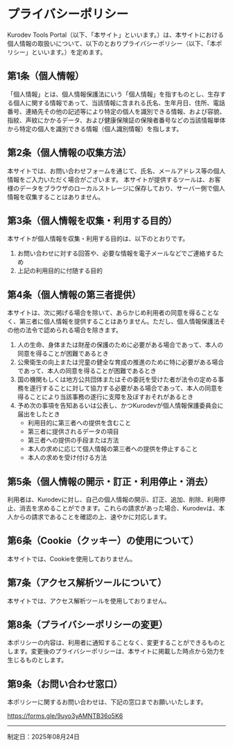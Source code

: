 # プライバシーポリシー

Kurodev Tools Portal（以下、「本サイト」といいます。）は、本サイトにおける個人情報の取扱いについて、以下のとおりプライバシーポリシー（以下、「本ポリシー」といいます。）を定めます。

## 第1条（個人情報）
「個人情報」とは、個人情報保護法にいう「個人情報」を指すものとし、生存する個人に関する情報であって、当該情報に含まれる氏名、生年月日、住所、電話番号、連絡先その他の記述等により特定の個人を識別できる情報、および容貌、指紋、声紋にかかるデータ、および健康保険証の保険者番号などの当該情報単体から特定の個人を識別できる情報（個人識別情報）を指します。

## 第2条（個人情報の収集方法）
本サイトでは、お問い合わせフォームを通じて、氏名、メールアドレス等の個人情報をご入力いただく場合がございます。
本サイトが提供するツールは、お客様のデータをブラウザのローカルストレージに保存しており、サーバー側で個人情報を収集することはありません。

## 第3条（個人情報を収集・利用する目的）
本サイトが個人情報を収集・利用する目的は、以下のとおりです。
1.  お問い合わせに対する回答や、必要な情報を電子メールなどでご連絡するため
2.  上記の利用目的に付随する目的

## 第4条（個人情報の第三者提供）
本サイトは、次に掲げる場合を除いて、あらかじめ利用者の同意を得ることなく、第三者に個人情報を提供することはありません。ただし、個人情報保護法その他の法令で認められる場合を除きます。
1.  人の生命、身体または財産の保護のために必要がある場合であって、本人の同意を得ることが困難であるとき
2.  公衆衛生の向上または児童の健全な育成の推進のために特に必要がある場合であって、本人の同意を得ることが困難であるとき
3.  国の機関もしくは地方公共団体またはその委託を受けた者が法令の定める事務を遂行することに対して協力する必要がある場合であって、本人の同意を得ることにより当該事務の遂行に支障を及ぼすおそれがあるとき
4.  予め次の事項を告知あるいは公表し、かつKurodevが個人情報保護委員会に届出をしたとき
    *   利用目的に第三者への提供を含むこと
    *   第三者に提供されるデータの項目
    *   第三者への提供の手段または方法
    *   本人の求めに応じて個人情報の第三者への提供を停止すること
    *   本人の求めを受け付ける方法

## 第5条（個人情報の開示・訂正・利用停止・消去）
利用者は、Kurodevに対し、自己の個人情報の開示、訂正、追加、削除、利用停止、消去を求めることができます。これらの請求があった場合、Kurodevは、本人からの請求であることを確認の上、速やかに対応します。

## 第6条（Cookie（クッキー）の使用について）
本サイトでは、Cookieを使用しておりません。

## 第7条（アクセス解析ツールについて）
本サイトでは、アクセス解析ツールを使用しておりません。

## 第8条（プライバシーポリシーの変更）
本ポリシーの内容は、利用者に通知することなく、変更することができるものとします。変更後のプライバシーポリシーは、本サイトに掲載した時点から効力を生じるものとします。

## 第9条（お問い合わせ窓口）
本ポリシーに関するお問い合わせは、下記の窓口までお願いいたします。

https://forms.gle/9uyo3yAMNTB36o5K6

---
制定日：2025年08月24日
